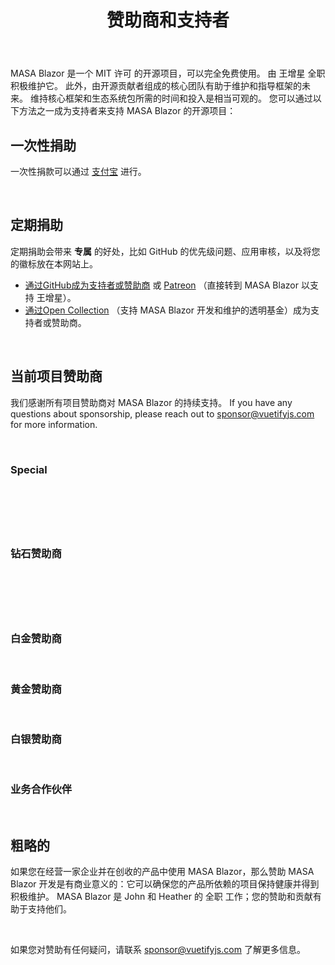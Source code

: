 ﻿---
order: 1
title: 赞助商和支持者
---

MASA Blazor 是一个 MIT 许可 的开源项目，可以完全免费使用。 由 王增星 全职积极维护它。 此外，由开源贡献者组成的核心团队有助于维护和指导框架的未来。 维持核心框架和生态系统包所需的时间和投入是相当可观的。 您可以通过以下方法之一成为支持者来支持 MASA Blazor 的开源项目：

## 一次性捐助

一次性捐款可以通过 [支付宝]() 进行。

<br>

## 定期捐助

定期捐助会带来 **专属** 的好处，比如 GitHub 的优先级问题、应用审核，以及将您的徽标放在本网站上。

- [通过GitHub成为支持者或赞助商]() 或 [Patreon]() （直接转到 MASA Blazor 以支持 王增星）。
- [通过Open Collection]() （支持 MASA Blazor 开发和维护的透明基金）成为支持者或赞助商。

<br>

## 当前项目赞助商

我们感谢所有项目赞助商对 MASA Blazor 的持续支持。 If you have any questions about sponsorship, please reach out to [sponsor@vuetifyjs.com]() for more information.

<br>

### Special

<div class="row m-sponsors row--dense align-center">
    <div class="col col-auto">
        <a tabindex="0" href="https://www.qomplx.com/" target="_blank" class="d-inline-block px-2 py-1 m-card m-card--flat m-card--link m-sheet theme--light rounded transparent" aria-label="QOMPLX" rel="noopener">
            <div aria-label="QOMPLX" role="img" class="m-image m-responsive d-inline-block theme--light" style="max-height: 64px; width: 212px;">
                <div class="m-responsive__sizer" style="padding-bottom: 26.2346%;"></div>
                <div class="m-image__image m-image__image--contain" style="background-image: url(https://img-cdn.lonsid.co/image/www/img/logo_g_2.png); background-position: center center;"></div>
                <div class="m-responsive__content" style="width: 648px;"></div>
            </div>
        </a>
    </div>
</div>

<br>

### 钻石赞助商

<div class="row m-sponsors row--dense align-center">
    <div class="col col-auto">
        <a tabindex="0" href="https://www.qomplx.com/" target="_blank" class="d-inline-block px-2 py-1 m-card m-card--flat m-card--link m-sheet theme--light rounded transparent" aria-label="QOMPLX" rel="noopener">
            <div aria-label="QOMPLX" role="img" class="m-image m-responsive d-inline-block theme--light" style="max-height: 64px; width: 212px;">
                <div class="m-responsive__sizer" style="padding-bottom: 26.2346%;"></div>
                <div class="m-image__image m-image__image--contain" style="background-image: url(https://img-cdn.lonsid.co/image/www/img/logo_g_2.png); background-position: center center;"></div>
                <div class="m-responsive__content" style="width: 648px;"></div>
            </div>
        </a>
    </div>
</div>

<br>

### 白金赞助商

<br>

### 黄金赞助商

<br>

### 白银赞助商

<br>

### 业务合作伙伴

<br>

## 粗略的

如果您在经营一家企业并在创收的产品中使用 MASA Blazor，那么赞助 MASA Blazor 开发是有商业意义的：它可以确保您的产品所依赖的项目保持健康并得到积极维护。 MASA Blazor 是 John 和 Heather 的 全职 工作；您的赞助和贡献有助于支持他们。

<br>

如果您对赞助有任何疑问，请联系 [sponsor@vuetifyjs.com]() 了解更多信息。